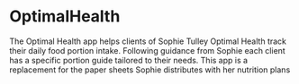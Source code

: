 # OptimalHealth
The Optimal Health app helps clients of Sophie Tulley Optimal Health track their daily food portion intake. 
Following guidance from Sophie each client has a specific portion guide tailored to their needs. 
This app is a replacement for the paper sheets Sophie distributes with her nutrition plans
